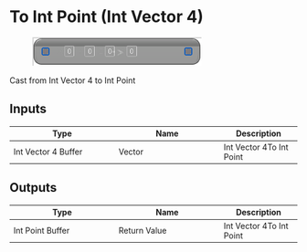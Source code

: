 # To Int Point (Int Vector 4)

<div align="left" data-full-width="false">

<figure><img src="To_Int_Point_(Int_Vector_4).png" alt=""><figcaption></figcaption></figure>

</div>

Cast from Int Vector 4 to Int Point

## Inputs

<table>
<thead><tr><th width="170">Type</th><th width="170">Name</th><th>Description</th></tr></thead>
<tbody>
<tr><td>Int Vector 4 Buffer</td><td>Vector</td><td>Int Vector 4To Int Point</td></tr>
</tbody>
</table>

## Outputs

<table>
<thead><tr><th width="170">Type</th><th width="170">Name</th><th>Description</th></tr></thead>
<tbody>
<tr><td>Int Point Buffer</td><td>Return Value</td><td>Int Vector 4To Int Point</td></tr>
</tbody>
</table>